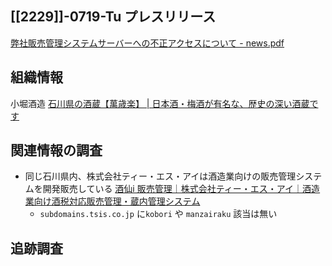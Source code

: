 ## [[2229]]-0719-Tu プレスリリース
[弊社販売管理システムサーバーへの不正アクセスについて - news.pdf](https://www.manzairaku.co.jp/news.pdf)

## 組織情報
小堀酒造
[石川県の酒蔵【萬歳楽】 | 日本酒・梅酒が有名な、歴史の深い酒蔵です](https://www.manzairaku.co.jp/)

## 関連情報の調査

- 同じ石川県内、株式会社ティー・エス・アイは酒造業向けの販売管理システムを開発販売している
[酒仙i 販売管理｜株式会社ティー・エス・アイ｜酒造業向け酒税対応販売管理・蔵内管理システム](https://tsis.co.jp/service/shusen_hanbai)
  - `subdomains.tsis.co.jp` に`kobori` や `manzairaku` 該当は無い

## 追跡調査